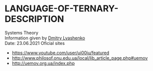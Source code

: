# LANGUAGE-OF-TERNARY-DESCRIPTION

Systems Theory  
Information given by [Dmitry Lyashenko](https://vk.com/id29658412)  
Date: 23.06.2021
Oficial sites
* https://www.youtube.com/user/ui00iu/featured
* http://www.philosof.onu.edu.ua/local/lib_article_page.php#uemov
* http://uemov.org.ua/index.php

